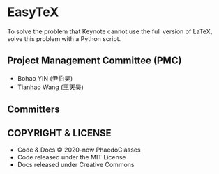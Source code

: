 # EasyTeX
To solve the problem that Keynote cannot use the full version of LaTeX, solve this problem with a Python script.

## Project Management Committee (PMC)

- Bohao YIN (尹伯昊)
- Tianhao Wang (王天昊)

## Committers



## COPYRIGHT & LICENSE

- Code & Docs © 2020-now PhaedoClasses
- Code released under the MIT License
- Docs released under Creative Commons
